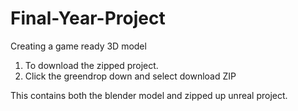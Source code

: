 # Final-Year-Project
Creating a game ready 3D model
1. To download the zipped project.
2. Click the greendrop down and select download ZIP

This contains both the blender model and zipped up unreal project.
